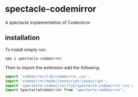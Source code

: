 # spectacle-codemirror
A spectacle implementation of Codemirror

## installation
To install simply run:

``` shell
npm i spectacle-codemirror
```

Then to import the extension add the following.

``` javascript
import 'codemirror/lib/codemirror.css';
import 'codemirror/mode/javascript/javascript';
import 'spectacle-codemirror/lib/spectacle-codemirror.css';
import SpectacleCodemirror from 'spectacle-codemirror';
```